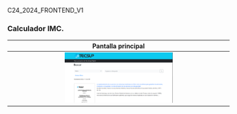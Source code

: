 C24_2024_FRONTEND_V1

### Calculador IMC.

|                               Pantalla principal                               | 
|:------------------------------------------------------------------------------:|
|  <img src="https://github.com/Jhonchuri11/GestorDocumental_Frontend_Busqueda/blob/master/img/Index-interface.png" style="height: 50%; width:50%;"/>  | 

